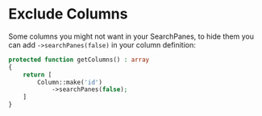 # Exclude Columns

Some columns you might not want in your SearchPanes, to hide them you can add `->searchPanes(false)` in your column
definition:

```php
protected function getColumns() : array
{
    return [
        Column::make('id')
            ->searchPanes(false);
    ]
}
```
